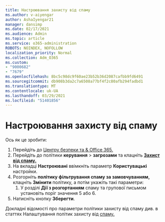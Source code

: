 ```yaml
---
title: Настроювання захисту від спаму
ms.author: v-aiyengar
author: AshaIyengar21
manager: dansimp
ms.date: 02/17/2021
ms.audience: Admin
ms.topic: article
ms.service: o365-administration
ROBOTS: NOINDEX, NOFOLLOW
localization_priority: Normal
ms.collection: Adm_O365
ms.custom:
- "9000682"
- "7679"
ms.openlocfilehash: 8bc5c98dc9f60ae23b52b36d2087cafbb9fd6491
ms.sourcegitcommit: db908b3da2c7a6508a77bf4f2c80afb294fadbd1
ms.translationtype: MT
ms.contentlocale: uk-UA
ms.lasthandoff: 03/29/2021
ms.locfileid: "51401856"
---
```

# <a name="set-up-an-anti-spam-protection"></a>Настроювання захисту від спаму

Ось як це зробити:

1. Перейдіть до [Центру безпеки та & Office 365.](https://go.microsoft.com/fwlink/p/?linkid=2077143)
1. Перейдіть до політики **керування**  >  **загрозами** та клацніть **[Захист від спаму.](https://go.microsoft.com/fwlink/p/?linkid=2077143)**
1. На вкладці **Настроювані** ввімкніть параметр **Користувацькі** настройки.
1. Розгорніть **політику фільтрування спаму за замовчуванням,** клацніть **Змінити** політику, а потім укажіть такі параметри:
    1. У розділі **Дії з розгортанням** спаму та групової письмом установіть поріг значення 5 або 6.
1. Натисніть кнопку **Зберегти**.

Докладні відомості про параметри політики захисту від спаму див. в статтях Налаштування політик захисту від [спаму.](https://go.microsoft.com/fwlink/?linkid=2092051)
